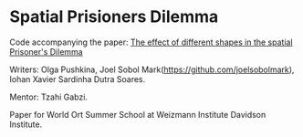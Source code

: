 # Spatial Prisioners Dilemma

Code accompanying the paper: [The effect of different shapes in the spatial Prisoner's Dilemma](https://docs.google.com/document/d/1nlkEovMxidnEjEupxKK9ro6DQ5qn2ld33X9gtE3P4-k/edit?usp=sharing)

Writers: Olga Pushkina, Joel Sobol Mark(https://github.com/joelsobolmark), Iohan Xavier Sardinha Dutra Soares.

Mentor: Tzahi Gabzi.

Paper for World Ort Summer School at Weizmann Institute Davidson Institute.
